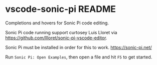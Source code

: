 # vscode-sonic-pi README

Completions and hovers for Sonic Pi code editing.

Sonic Pi code running support curtosey Luis Lloret via https://github.com/llloret/sonic-pi-vscode-editor.

Sonic Pi must be installed in order for this to work. https://sonic-pi.net/

Run `Sonic Pi: Open Examples`, then open a file and hit `F5` to get started.
